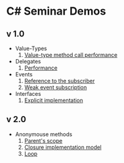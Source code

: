 C# Seminar Demos
================

## v 1.0 ##
* Value-Types
  1. [Value-type method call performance](http://dotnetfiddle.net/bk0Zq2)
* Delegates
  1. [Performance](http://dotnetfiddle.net/FlOcgw)
* Events
  1. [Reference to the subscriber](http://dotnetfiddle.net/geOyPh)
  2. [Weak event subscription](http://dotnetfiddle.net/hIBscu)
* Interfaces
  1. [Explicit implementation](http://dotnetfiddle.net/DViv91)

## v 2.0 ##
* Anonymouse methods
  1. [Parent's scope](http://dotnetfiddle.net/tKpcI1)
  2. [Closure implementation model](http://dotnetfiddle.net/6vMeO0)
  3. [Loop](http://dotnetfiddle.net/cHrlBj)
